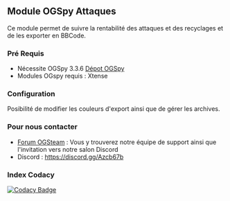 ## Module OGSpy Attaques

Ce module permet de suivre la rentabilité des attaques et des recyclages et de les exporter en BBCode.

### Pré Requis ###

  * Nécessite OGSpy 3.3.6 [Dépot OGSpy](https://github.com/ogsteam/ogspy)
  * Modules OGspy requis : Xtense

### Configuration ###

Posibilité de modifier les couleurs d'export ainsi que de gérer les archives.

### Pour nous contacter ###

  * [Forum OGSteam](https://forum.ogsteam.eu) : Vous y trouverez notre équipe de support ainsi que l'invitation vers notre salon Discord
  * Discord : https://discord.gg/Azcb67b

### Index Codacy ###

[![Codacy Badge](https://api.codacy.com/project/badge/Grade/7691d96373ce441fb3b898a8b0c10ba5)](https://www.codacy.com/manual/OGSteam/mod-attaques?utm_source=github.com&amp;utm_medium=referral&amp;utm_content=OGSteam/mod-attaques&amp;utm_campaign=Badge_Grade)

